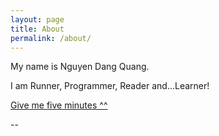 ```yaml
---
layout: page
title: About
permalink: /about/
---
```


My name is Nguyen Dang Quang.

I am Runner, Programmer, Reader and...Learner!

[Give me five minutes ^^][give-me-five-minutes]

--


[give-me-five-minutes]: https://signalvnoise.com/posts/3124-give-it-five-minutes